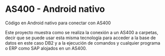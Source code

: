 AS400 - Android nativo
======

Código en Android nativo para conectar con AS400

Este proyecto muestra como se realiza la conexión a un AS400 a carpetas,
decir que se puede usar esta misma tecnología para acceder a la base de datos en este caso DB2 
y a la ejecución de comandos y cualquier programa o ERP como SAP alojados en un AS400.
